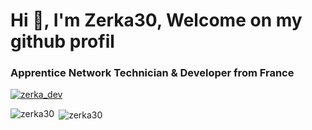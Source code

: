 <h1>Hi 👋, I'm Zerka30, Welcome on my github profil</h1>
<h3>Apprentice Network Technician & Developer from France</h3>

<p align="left"> <a href="https://twitter.com/zerka_dev" target="_blank"><img src="https://img.shields.io/twitter/follow/zerka_dev?logo=twitter&style=for-the-badge" alt="zerka_dev" /></a> </p>

<p><img align="left" src="https://github-readme-stats.vercel.app/api/top-langs?username=zerka30&show_icons=true&locale=en&theme=dark" alt="zerka30" /></p>

<p>&nbsp;<img align="center" src="https://github-readme-stats.vercel.app/api?username=zerka30&show_icons=true&locale=en&theme=dark" alt="zerka30" /></p>
